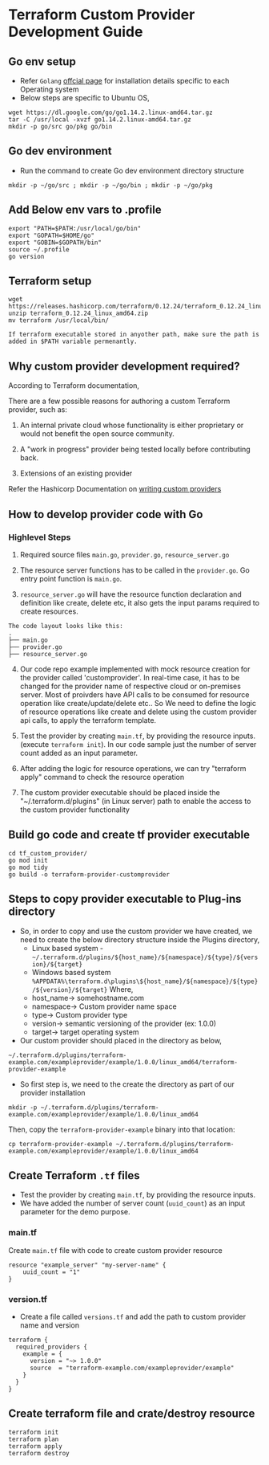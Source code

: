 # Terraform Custom Provider Development Guide
## Go env setup 
- Refer `Golang` [offcial page](https://golang.org/doc/install) for installation details specific to each Operating system
- Below steps are specific to Ubuntu OS,
```
wget https://dl.google.com/go/go1.14.2.linux-amd64.tar.gz
tar -C /usr/local -xvzf go1.14.2.linux-amd64.tar.gz
mkdir -p go/src go/pkg go/bin
```
## Go dev environment
- Run the command to create Go dev environment directory structure
```
mkdir -p ~/go/src ; mkdir -p ~/go/bin ; mkdir -p ~/go/pkg
```
## Add Below env vars to .profile
```
export "PATH=$PATH:/usr/local/go/bin"
export "GOPATH=$HOME/go"
export "GOBIN=$GOPATH/bin"
source ~/.profile
go version
```

## Terraform setup
```
wget https://releases.hashicorp.com/terraform/0.12.24/terraform_0.12.24_linux_amd64.zip
unzip terraform_0.12.24_linux_amd64.zip
mv terraform /usr/local/bin/
```
`If terraform executable stored in anyother path, make sure the path is added in $PATH variable permenantly.`

## Why custom provider development required?
According to Terraform documentation, 

There are a few possible reasons for authoring a custom Terraform provider, such as:

1. An internal private cloud whose functionality is either proprietary or would not benefit the open source community.

2. A "work in progress" provider being tested locally before contributing back.

3. Extensions of an existing provider

Refer the Hashicorp Documentation on [writing custom providers](https://www.terraform.io/docs/extend/writing-custom-providers.html)

## How to develop provider code with Go
### Highlevel Steps
1. Required source files `main.go`, `provider.go`, `resource_server.go`

2. The resource server functions has to be called in the `provider.go`. Go entry point function is `main.go`.

3. `resource_server.go` will have the resource function declaration and definition like create, delete etc, it also gets the input params required to create resources. 
```
The code layout looks like this:
.
├── main.go
├── provider.go
├── resource_server.go
```
4. Our code repo example implemented with mock resource creation for the provider called 'customprovider'. In real-time case, it has to be changed for the provider name of respective cloud or on-premises server. Most of proivders have API calls to be consumed for resource operation like create/update/delete etc.. So We need to define the logic of resource operations like create and delete using the custom provider api calls, to apply the terraform template.

5. Test the provider by creating `main.tf`, by providing the resource inputs. (execute `terraform init`). In our code sample just the number of server count added as an input parameter.

6. After adding the logic for resource operations, we can try "terraform apply" command to check the resource operation 

7. The custom provider executable should be placed inside the "~/.terraform.d/plugins" (in Linux server) path to enable the access to the custom provider functionality

## Build go code and create tf provider executable
```
cd tf_custom_provider/
go mod init
go mod tidy
go build -o terraform-provider-customprovider
```
## Steps to copy provider executable to Plug-ins directory
- So, in order to copy and use the custom provider we have created, we need to create the below directory structure inside the Plugins directory,
  - Linux based system - `~/.terraform.d/plugins/${host_name}/${namespace}/${type}/${version}/${target}`
  - Windows based system `%APPDATA%\terraform.d\plugins\${host_name}/${namespace}/${type}/${version}/${target}`
Where,
  - host_name-> somehostname.com
  - namespace-> Custom provider name space
  - type-> Custom provider type
  - version-> semantic versioning of the provider (ex: 1.0.0)
  - target-> target operating system
- Our custom provider should placed in the directory as below,
```
~/.terraform.d/plugins/terraform-example.com/exampleprovider/example/1.0.0/linux_amd64/terraform-provider-example
```

- So first step is, we need to the create the directory as part of our provider installation 
```
mkdir -p ~/.terraform.d/plugins/terraform-example.com/exampleprovider/example/1.0.0/linux_amd64
```

Then, copy the `terraform-provider-example` binary into that location: 
```
cp terraform-provider-example ~/.terraform.d/plugins/terraform-example.com/exampleprovider/example/1.0.0/linux_amd64
```

## Create Terraform `.tf` files
- Test the provider by creating `main.tf`, by providing the resource inputs.
- We have added the number of server count (`uuid_count`) as an input parameter for the demo purpose. 

### main.tf
Create `main.tf` file with code to create custom provider resource
```
resource "example_server" "my-server-name" {
	uuid_count = "1"
}
```

### version.tf
- Create a file called `versions.tf` and add the path to custom provider name and version
```
terraform {
  required_providers {
    example = {
      version = "~> 1.0.0"
      source  = "terraform-example.com/exampleprovider/example"
    }
  }
}
```

## Create terraform file and crate/destroy resource
```
terraform init
terraform plan
terraform apply
terraform destroy
```
